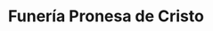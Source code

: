 ---
title: "Funería Pronesa de Cristo"
url: /cerrillos/funeria-pronesa-de-cristo/
shop: Bestattungen
---